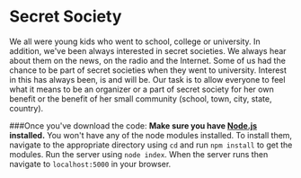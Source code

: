 # Secret Society
We all were young kids who went to school, college or university. In addition, we've been always interested in secret societies. We always hear about them on the news, on the radio and the Internet. Some of us had the chance to be part of secret societies when they went to university. Interest in this has always been, is and will be. Our task is to allow everyone to feel what it means to be an organizer or a part of secret society for her own benefit or the benefit of her small community (school, town, city, state, country).

###Once you've download the code:
**Make sure you have [Node.js](https://help.github.com/articles/github-flavored-markdown/) installed.**
You won't have any of the node modules installed. To install them, navigate to the appropriate directory using `cd` and run `npm install` to get the modules. Run the server using `node index`. When the server runs then navigate to `localhost:5000` in your browser.
